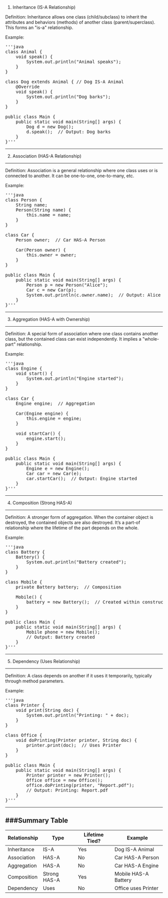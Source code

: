 
1. Inheritance (IS-A Relationship)

Definition:
Inheritance allows one class (child/subclass) to inherit the attributes and behaviors (methods) of another class (parent/superclass). This forms an "is-a" relationship.

Example:
<pre>'''java
class Animal {
    void speak() {
        System.out.println("Animal speaks");
    }
}

class Dog extends Animal { // Dog IS-A Animal
    @Override
    void speak() {
        System.out.println("Dog barks");
    }
}

public class Main {
    public static void main(String[] args) {
        Dog d = new Dog();
        d.speak();  // Output: Dog barks
    }
}'''</pre>

------------------------------------------------------------
2. Association (HAS-A Relationship)
-----------------------------------------------------------
Definition:
Association is a general relationship where one class uses or is connected to another. It can be one-to-one, one-to-many, etc.

Example:
<pre>'''java
class Person {
    String name;
    Person(String name) {
        this.name = name;
    }
}

class Car {
    Person owner;  // Car HAS-A Person

    Car(Person owner) {
        this.owner = owner;
    }
}

public class Main {
    public static void main(String[] args) {
        Person p = new Person("Alice");
        Car c = new Car(p);
        System.out.println(c.owner.name);  // Output: Alice
    }
}'''</pre>
---------------------------------------------------------------------
3. Aggregation (HAS-A with Ownership)
----------------------------------------------------------------------
Definition:
A special form of association where one class contains another class, but the contained class can exist independently. It implies a "whole-part" relationship.

Example:
<pre>'''java
class Engine {
    void start() {
        System.out.println("Engine started");
    }
}

class Car {
    Engine engine;  // Aggregation

    Car(Engine engine) {
        this.engine = engine;
    }

    void startCar() {
        engine.start();
    }
}

public class Main {
    public static void main(String[] args) {
        Engine e = new Engine();
        Car car = new Car(e);
        car.startCar();  // Output: Engine started
    }
}'''</pre>
------------------------------------------------------------------------
4. Composition (Strong HAS-A)
------------------------------------------------------------------------
Definition:
A stronger form of aggregation. When the container object is destroyed, the contained objects are also destroyed. It’s a part-of relationship where the lifetime of the part depends on the whole.

Example:
<pre>'''java
class Battery {
    Battery() {
        System.out.println("Battery created");
    }
}

class Mobile {
    private Battery battery;  // Composition

    Mobile() {
        battery = new Battery();  // Created within constructor
    }
}

public class Main {
    public static void main(String[] args) {
        Mobile phone = new Mobile();
        // Output: Battery created
    }
}'''</pre>
--------------------------------------------------------------------------
5. Dependency (Uses Relationship)
--------------------------------------------------------------------------
Definition:
A class depends on another if it uses it temporarily, typically through method parameters.

Example:
<pre>'''java
class Printer {
    void print(String doc) {
        System.out.println("Printing: " + doc);
    }
}

class Office {
    void doPrinting(Printer printer, String doc) {
        printer.print(doc);  // Uses Printer
    }
}

public class Main {
    public static void main(String[] args) {
        Printer printer = new Printer();
        Office office = new Office();
        office.doPrinting(printer, "Report.pdf");  
        // Output: Printing: Report.pdf
    }
}'''</pre>


-------------------------------------------------------------
###Summary Table
-------------------------------------------------------------------

|Relationship  |	Type          |	Lifetime Tied? |	Example              |
|--------------|----------------------|----------------|-----------------------------|
|Inheritance   |	IS-A          |	Yes            |   Dog IS-A Animal           |
|Association   |	HAS-A         |	No             |	Car HAS-A Person     |
|Aggregation   |	HAS-A         |No              |	Car HAS-A Engine     |
|Composition   |	Strong HAS-A  |	Yes            |  	Mobile HAS-A Battery |
|Dependency    |	Uses          |	No             |	Office uses Printer  |







